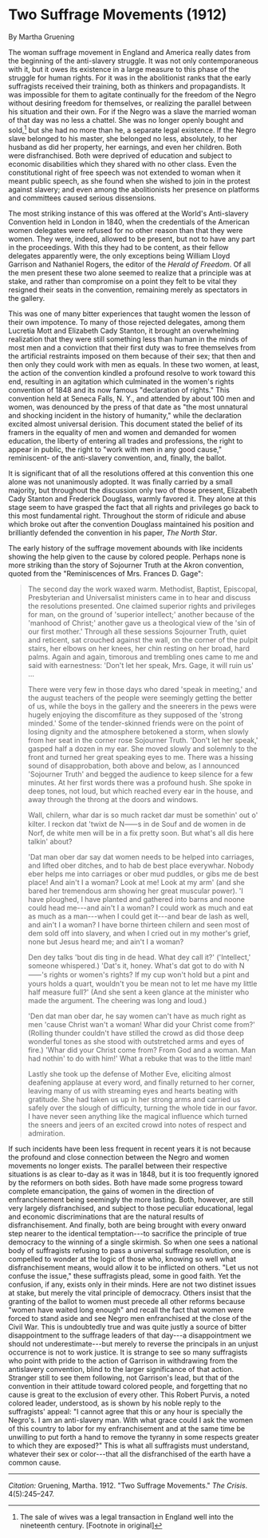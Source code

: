 <!--
title:   Two Suffrage Movements
author:  Gruening, Martha
journal: The Crisis
year:    1912
volume:  4
issue:   5
pages:   245-247
-->
# Two Suffrage Movements (1912)

 By Martha Gruening

[^fn]: The sale of wives was a legal transaction in England well into the nineteenth century. [Footnote in original]

The woman suffrage movement in England and America really dates from the beginning of the anti-slavery struggle. It was not only contemporaneous with it, but it owes its existence in a large measure to this phase of the struggle for human rights. For it was in the abolitionist ranks that the early suffragists received their training, both as thinkers and propagandists. It was impossible for them to agitate continually for the freedom of the Negro without desiring freedom for themselves, or realizing the parallel between his situation and their own. For if the Negro was a slave the married woman of that day was no less a chattel. She was no longer openly bought and sold,[^fn] but she had no more than he, a separate legal existence. If the Negro slave belonged to his master, she belonged no less, absolutely, to her husband as did her property, her earnings, and even her children. Both were disfranchised. Both were deprived of education and subject to economic disabilities which they shared with no other class. Even the constitutional right of free speech was not extended to woman when it meant public speech, as she found when she wished to join in the protest against slavery; and even among the abolitionists her presence on platforms and committees caused serious dissensions.

The most striking instance of this was offered at the World's Anti-slavery Convention held in London in 1840, when the credentials of the American women delegates were refused for no other reason than that they were women. They were, indeed, allowed to be present, but not to have any part in the proceedings. With this they had to be content, as their fellow delegates apparently were, the only exceptions being William Lloyd Garrison and Nathaniel Rogers, the editor of the *Herald of Freedom*. Of all the men present these two alone seemed to realize that a principle was at stake, and rather than compromise on a point they felt to be vital they resigned their seats in the convention, remaining merely as spectators in the gallery.

This was one of many bitter experiences that taught women the lesson of their own impotence. To many of those rejected delegates, among them Lucretia Mott and Elizabeth Cady Stanton, it brought an overwhelming realization that they were still something less than human in the minds of most men and a conviction that their first duty was to free themselves from the artificial restraints imposed on them because of their sex; that then and then only they could work with men as equals. In these two women, at least, the action of the convention kindled a profound resolve to work toward this end, resulting in an agitation which culminated in the women's rights convention of 1848 and its now famous "declaration of rights." This convention held at Seneca Falls, N. Y., and attended by about 100 men and women, was denounced by the press of that date as "the most unnatural and shocking incident in the history of humanity," while the declaration excited almost universal derision. This document stated the belief of its framers in the equality of men and women and demanded for women education, the liberty of entering all trades and professions, the right to appear in public, the right to "work with men in any good cause," reminiscent- of the anti-slavery convention, and, finally, the ballot.

It is significant that of all the resolutions offered at this convention this one alone was not unanimously adopted. It was finally carried by a small majority, but throughout the discussion only two of those present, Elizabeth Cady Stanton and Frederick Douglass, warmly favored it. They alone at this stage seem to have grasped the fact that all rights and privileges go back to this most fundamental right. Throughout the storm of ridicule and abuse which broke out after the convention Douglass maintained his position and brilliantly defended the convention in his paper, *The North Star*.

The early history of the suffrage movement abounds with like incidents showing the help given to the cause by colored people. Perhaps none is more striking than the story of Sojourner Truth at the Akron convention, quoted from the "Reminiscences of Mrs. Frances D. Gage":

> The second day the work waxed warm. Methodist, Baptist, Episcopal, Presbyterian and Universalist ministers came in to hear and discuss the resolutions presented. One claimed superior rights and privileges for man, on the ground of 'superior intellect;' another because of the 'manhood of Christ;' another gave us a theological view of the 'sin of our first mother.' Through all these sessions Sojourner Truth, quiet and reticent, sat crouched against the wall, on the corner of the pulpit stairs, her elbows on her knees, her chin resting on her broad, hard palms. Again and again, timorous and trembling ones came to me and said with earnestness: 'Don't let her speak, Mrs. Gage, it will ruin us' …    <p> There were very few in those days who dared 'speak in meeting,' and the august teachers of the people were seemingly getting the better of us, while the boys in the gallery and the sneerers in the pews were hugely enjoying the discomfiture as they supposed of the 'strong minded.' Some of the tender-skinned friends were on the point of losing dignity and the atmosphere betokened a storm, when slowly from her seat in the corner rose Sojourner Truth. 'Don't let her speak,' gasped half a dozen in my ear. She moved slowly and solemnly to the front and turned her great speaking eyes to me. There was a hissing sound of disapprobation, both above and below, as I announced 'Sojourner Truth' and begged the audience to keep silence for a few minutes. At her first words there was a profound hush. She spoke in deep tones, not loud, but which reached every ear in the house, and away through the throng at the doors and windows.  <p> Wall, chilern, whar dar is so much racket dar must be somethin' out o' kilter. I reckon dat 'twixt de N&#11834;s in de Souf and de women in de Norf, de white men will be in a fix pretty soon. But what's all dis here talkin' about?   <p> 'Dat man ober dar say dat women needs to be helped into carriages, and lifted ober ditches, and to hab de best place everywhar. Nobody eber helps me into carriages or ober mud puddles, or gibs me de best place! And ain't I a woman? Look at me! Look at my arm' (and she bared her tremendous arm showing her great muscular power). 'I have ploughed, I have planted and gathered into barns and noone could head me---and ain't I a woman? I could work as much and eat as much as a man---when I could get it---and bear de lash as well, and ain't I a woman? I have borne thirteen chilern and seen most of dem sold off into slavery, and when I cried out in my mother's grief, none but Jesus heard me; and ain't I a woman?    <p> Den dey talks 'bout dis ting in de head. What dey call it?' ('Intellect,' someone whispered.) 'Dat's it, honey. What's dat got to do with N&#11834;'s rights or women's rights? If my cup won't hold but a pint and yours holds a quart, wouldn't you be mean not to let me have my little half measure full?' (And she sent a keen glance at the minister who made the argument. The cheering was long and loud.)    <p> 'Den dat man ober dar, he say women can't have as much right as men 'cause Christ wan't a woman! Whar did your Christ come from?' (Rolling thunder couldn't have stilled the crowd as did those deep wonderful tones as she stood with outstretched arms and eyes of fire.) 'Whar did your Christ come from? From God and a woman. Man had nothin' to do with him!' What a rebuke that was to the little man!   <p> Lastly she took up the defense of Mother Eve, eliciting almost deafening applause at every word, and finally returned to her corner, leaving many of us with streaming eyes and hearts beating with gratitude. She had taken us up in her strong arms and carried us safely over the slough of difficulty, turning the whole tide in our favor. I have never seen anything like the magical influence which turned the sneers and jeers of an excited crowd into notes of respect and admiration.

If such incidents have been less frequent in recent years it is not because the profound and close connection between the Negro and women movements no longer exists. The parallel between their respective situations is as clear to-day as it was in 1848, but it is too frequently ignored by the reformers on both sides. Both have made some progress toward complete emancipation, the gains of women in the direction of enfranchisement being seemingly the more lasting. Both, however, are still very largely disfranchised, and subject to those peculiar educational, legal and economic discriminations that are the natural results of disfranchisement. And finally, both are being brought with every onward step nearer to the identical temptation---to sacrifice the principle of true democracy to the winning of a single skirmish. So when one sees a national body of suffragists refusing to pass a universal suffrage resolution, one is compelled to wonder at the logic of those who, knowing so well what disfranchisement means, would allow it to be inflicted on others. "Let us not confuse the issue," these suffragists plead, some in good faith. Yet the confusion, if any, exists only in their minds. Here are not two distinet issues at stake, but merely the vital principle of democracy. Others insist that the granting of the ballot to women must precede all other reforms because "women have waited long enough" and recall the fact that women were forced to stand aside and see Negro men enfranchised at the close of the Civil War. This is undoubtedly true and was quite justly a source of bitter disappointment to the suffrage leaders of that day---a disappointment we should not underestimate---but merely to reverse the principals in an unjust occurrence is not to work justice. It is strange to see so many suffragists who point with pride to the action of Garrison in withdrawing from the antislavery convention, blind to the larger significance of that action. Stranger still to see them following, not Garrison's lead, but that of the convention in their attitude toward colored people, and forgetting that no cause is great to the exclusion of every other. This Robert Purvis, a noted colored leader, understood, as is shown by his noble reply to the suffragists' appeal: "I cannot agree that this or any hour is specially the Negro's. I am an anti-slavery man. With what grace could I ask the women of this country to labor for my enfranchisement and at the same time be unwilling to put forth a hand to remove the tyranny in some respects greater to which they are exposed?" This is what all suffragists must understand, whatever their sex or color---that all the disfranchised of the earth have a common cause.

_________________
*Citation:* Gruening, Martha. 1912. "Two Suffrage Movements." *The Crisis*. 4(5):245&ndash;247.
